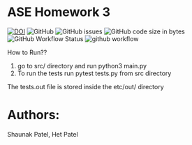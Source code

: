 # ASE Homework 3

[![DOI](https://zenodo.org/badge/596268879.svg)](https://zenodo.org/badge/latestdoi/596268879)
![GitHub](https://img.shields.io/github/license/het-patel99/ASE_HW3)
![GitHub issues](https://img.shields.io/github/issues/het-patel99/ASE_HW3)
![GitHub code size in bytes](https://img.shields.io/github/languages/code-size/het-patel99/ASE_HW3)
![GitHub Workflow Status](https://img.shields.io/github/actions/workflow/status/het-patel99/ASE_HW3/unit_test.yml)
![github workflow](https://github.com/het-patel99/ASE_HW3/actions/workflows/unit_test.yml/badge.svg)


How to Run??

1. go to src/ directory and run python3 main.py
2. To run the tests run pytest tests.py from src directory

The tests.out file is stored inside the etc/out/ directory

# Authors: 

Shaunak Patel, Het Patel